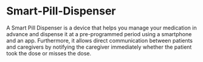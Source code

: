 # Smart-Pill-Dispenser
A Smart Pill Dispenser is a device that helps you manage your medication in advance and dispense it at a pre-programmed period using a smartphone and an app. Furthermore, it allows direct communication between patients and caregivers by notifying the caregiver immediately whether the patient took the dose or misses the dose.
